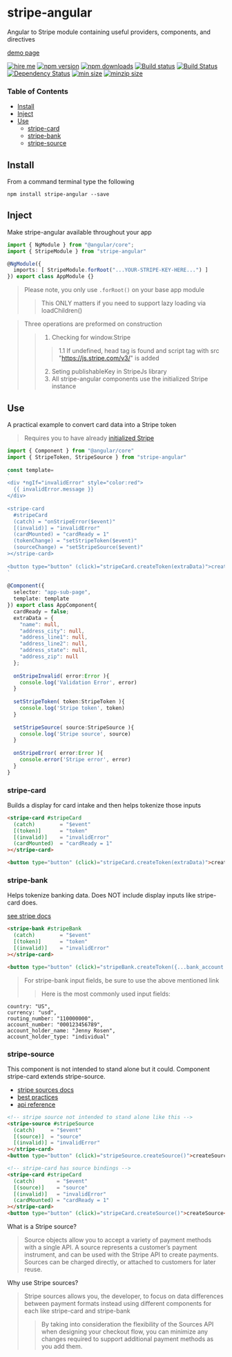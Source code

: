 # stripe-angular
Angular to Stripe module containing useful providers, components, and directives

[demo page](https://ackerapple.github.io/stripe-angular)

[![hire me](https://ackerapple.github.io/resume/assets/images/hire-me-badge.svg)](https://ackerapple.github.io/resume/)
[![npm version](https://badge.fury.io/js/stripe-angular.svg)](http://badge.fury.io/js/stripe-angular)
[![npm downloads](https://img.shields.io/npm/dm/stripe-angular.svg)](https://npmjs.org/stripe-angular)
[![Build status](https://ci.appveyor.com/api/projects/status/djjqn1buycma3rwy/branch/master?svg=true)](https://ci.appveyor.com/project/AckerApple/stripe-angular/branch/master)
[![Build Status](https://travis-ci.org/AckerApple/stripe-angular.svg?branch=master)](https://travis-ci.org/AckerApple/stripe-angular)
[![Dependency Status](https://david-dm.org/ackerapple/stripe-angular.svg)](https://david-dm.org/ackerapple/stripe-angular)
[![min size](https://badgen.net/bundlephobia/min/stripe-angular)](https://bundlephobia.com/result?p=stripe-angular)
[![minzip size](https://badgen.net/bundlephobia/minzip/stripe-angular)](https://bundlephobia.com/result?p=stripe-angular)

### Table of Contents

  - [Install](#install)
  - [Inject](#inject)
  - [Use](#use)
    - [stripe-card](#stripe-card)
    - [stripe-bank](#stripe-bank)
    - [stripe-source](#stripe-source)

## Install
From a command terminal type the following
```
npm install stripe-angular --save
```

## Inject
Make stripe-angular available throughout your app

```typescript
import { NgModule } from "@angular/core";
import { StripeModule } from "stripe-angular"

@NgModule({
  imports: [ StripeModule.forRoot("...YOUR-STRIPE-KEY-HERE...") ]
}) export class AppModule {}
```

> Please note, you only use `.forRoot()` on your base app module
>> This ONLY matters if you need to support lazy loading via loadChildren()

> Three operations are preformed on construction
>> 1. Checking for window.Stripe
>>> 1.1 If undefined, head tag is found and script tag with src "https://js.stripe.com/v3/" is added
>> 2. Seting publishableKey in StripeJs library
>> 3. All stripe-angular components use the initialized Stripe instance


## Use
A practical example to convert card data into a Stripe token

> Requires you to have already [initialized Stripe](#init)

```typescript
import { Component } from "@angular/core"
import { StripeToken, StripeSource } from "stripe-angular"
 
const template=
`
<div *ngIf="invalidError" style="color:red">
  {{ invalidError.message }}
</div>
 
<stripe-card
  #stripeCard
  (catch) = "onStripeError($event)"
  [(invalid)] = "invalidError"
  (cardMounted) = "cardReady = 1"
  (tokenChange) = "setStripeToken($event)"
  (sourceChange) = "setStripeSource($event)"
></stripe-card>
 
<button type="button" (click)="stripeCard.createToken(extraData)">createToken</button>
`
 
@Component({
  selector: "app-sub-page",
  template: template
}) export class AppComponent{
  cardReady = false;
  extraData = {
    "name": null,
    "address_city": null,
    "address_line1": null,
    "address_line2": null,
    "address_state": null,
    "address_zip": null
  };
 
  onStripeInvalid( error:Error ){
    console.log('Validation Error', error)
  }
 
  setStripeToken( token:StripeToken ){
    console.log('Stripe token', token)
  }
 
  setStripeSource( source:StripeSource ){
    console.log('Stripe source', source)
  }
 
  onStripeError( error:Error ){
    console.error('Stripe error', error)
  }
}
```

### stripe-card
Builds a display for card intake and then helps tokenize those inputs

```html
<stripe-card #stripeCard
  (catch)        = "$event"
  [(token)]      = "token"
  [(invalid)]    = "invalidError"
  (cardMounted)  = "cardReady = 1"
></stripe-card>

<button type="button" (click)="stripeCard.createToken(extraData)">createToken</button>
```

### stripe-bank
Helps tokenize banking data. Does NOT include display inputs like stripe-card does.

[see stripe docs](https://stripe.com/docs/stripe-js/reference#collecting-bank-account-details)
```html
<stripe-bank #stripeBank
  (catch)        = "$event"
  [(token)]      = "token"
  [(invalid)]    = "invalidError"
></stripe-card>

<button type="button" (click)="stripeBank.createToken({...bank_account...})">createToken</button>
```

> For stripe-bank input fields, be sure to use the above mentioned link
>> Here is the most commonly used input fields:
```
country: "US",
currency: "usd",
routing_number: "110000000",
account_number: "000123456789",
account_holder_name: "Jenny Rosen",
account_holder_type: "individual"
```

### stripe-source
This component is not intended to stand alone but it could. Component stripe-card extends stripe-source.

- [stripe sources docs](https://stripe.com/docs/sources)
- [best practices](https://stripe.com/docs/sources/best-practices)
- [api reference](https://stripe.com/docs/stripe-js/reference#stripe-create-source)

```html
<!-- stripe source not intended to stand alone like this -->
<stripe-source #stripeSource
  (catch)     = "$event"
  [(source)]  = "source"
  [(invalid)] = "invalidError"
></stripe-card>
<button type="button" (click)="stripeSource.createSource()">createSource</button>

<!-- stripe-card has source bindings -->
<stripe-card #stripeCard
  (catch)       = "$event"
  [(source)]    = "source"
  [(invalid)]   = "invalidError"
  (cardMounted) = "cardReady = 1"
></stripe-card>
<button type="button" (click)="stripeCard.createSource()">createSource</button>
```

What is a Stripe source?
> Source objects allow you to accept a variety of payment methods with a single API. A source represents a customer’s payment instrument, and can be used with the Stripe API to create payments. Sources can be charged directly, or attached to customers for later reuse.

Why use Stripe sources?
> Stripe sources allows you, the developer, to focus on data differences between payment formats instead using different components for each like stripe-card and stripe-bank
>> By taking into consideration the flexibility of the Sources API when designing your checkout flow, you can minimize any changes required to support additional payment methods as you add them.
